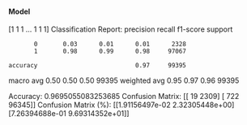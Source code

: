 #### Model
[1 1 1 ... 1 1 1]
Classification Report:
              precision    recall  f1-score   support

           0       0.03      0.01      0.01      2328
           1       0.98      0.99      0.98     97067

    accuracy                           0.97     99395
   macro avg       0.50      0.50      0.50     99395
weighted avg       0.95      0.97      0.96     99395

Accuracy: 0.9695055083253685
Confusion Matrix:
[[   19  2309]
 [  722 96345]]
Confusion Matrix (%):
[[1.91156497e-02 2.32305448e+00]
 [7.26394688e-01 9.69314352e+01]]

